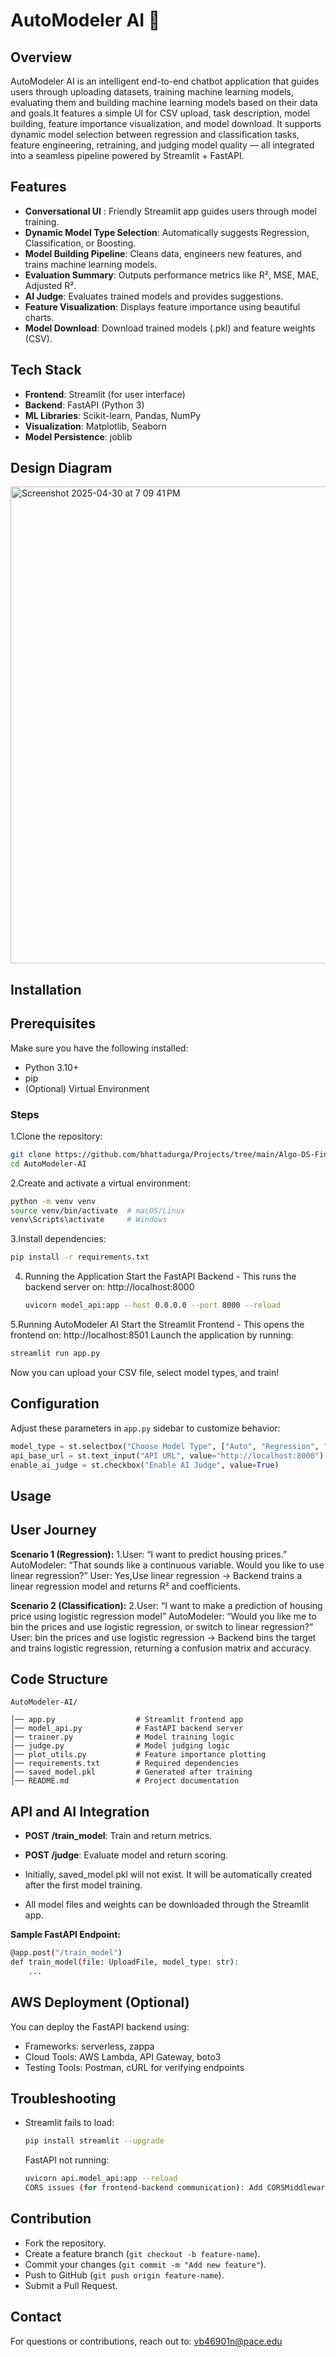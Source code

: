# AutoModeler AI 🤖

## Overview
AutoModeler AI is an intelligent end-to-end chatbot application that guides users through uploading datasets, training machine learning models, evaluating them and building machine learning models based on their data and goals.It features a simple UI for CSV upload, task description, model building, feature importance visualization, and model download.
It supports dynamic model selection between regression and classification tasks, feature engineering, retraining, and judging model quality — all integrated into a seamless pipeline powered by Streamlit + FastAPI.

## Features
- **Conversational UI** : Friendly Streamlit app guides users through model training.
- **Dynamic Model Type Selection**: Automatically suggests Regression, Classification, or Boosting.
- **Model Building Pipeline**: Cleans data, engineers new features, and trains machine learning models.
- **Evaluation Summary**: Outputs performance metrics like R², MSE, MAE, Adjusted R².
- **AI Judge**: Evaluates trained models and provides suggestions.
- **Feature Visualization**: Displays feature importance using beautiful charts.
- **Model Download**: Download trained models (.pkl) and feature weights (CSV).

## Tech Stack
- **Frontend**: Streamlit (for user interface)
- **Backend**: FastAPI (Python 3)
- **ML Libraries**: Scikit-learn, Pandas, NumPy
- **Visualization**: Matplotlib, Seaborn
- **Model Persistence**: joblib

## Design Diagram

<img width="763" alt="Screenshot 2025-04-30 at 7 09 41 PM" src="https://github.com/user-attachments/assets/6d04623b-ef7c-4051-8d73-a5467cc44bc1" />



## Installation
## Prerequisites
Make sure you have the following installed:
- Python 3.10+
- pip
- (Optional) Virtual Environment

### Steps
1.Clone the repository:
  ```sh
  git clone https://github.com/bhattadurga/Projects/tree/main/Algo-DS-FinalProject/AutoModeler-AI
  cd AutoModeler-AI
  ```
2.Create and activate a virtual environment:
  ```sh
  python -m venv venv
  source venv/bin/activate  # macOS/Linux
  venv\Scripts\activate     # Windows
  ```
3.Install dependencies:
  ```sh
  pip install -r requirements.txt
  ```
4. Running the Application
   Start the FastAPI Backend - This runs the backend server on: http://localhost:8000
   ```sh
   uvicorn model_api:app --host 0.0.0.0 --port 8000 --reload
   ```  
5.Running AutoModeler AI
  Start the Streamlit Frontend - This opens the frontend on: http://localhost:8501
  Launch the application by running:
  ```sh
  streamlit run app.py
  ```
Now you can upload your CSV file, select model types, and train!

## Configuration
Adjust these parameters in `app.py` sidebar to customize behavior:
```python
model_type = st.selectbox("Choose Model Type", ["Auto", "Regression", "Classification"])
api_base_url = st.text_input("API URL", value="http://localhost:8000")
enable_ai_judge = st.checkbox("Enable AI Judge", value=True)
```

## Usage
## User Journey
**Scenario 1 (Regression):**
1.User: “I want to predict housing prices.”
AutoModeler: “That sounds like a continuous variable. Would you like to use linear regression?”
User: Yes,Use linear regression
→ Backend trains a linear regression model and returns R² and coefficients.

**Scenario 2 (Classification):**
2.User: “I want to make a prediction of housing price using logistic regression model”
AutoModeler: “Would you like me to bin the prices and use logistic regression, or switch to linear regression?”
User: bin the prices and use logistic regression
→ Backend bins the target and trains logistic regression, returning a confusion matrix and accuracy.

## Code Structure
```
AutoModeler-AI/

│── app.py                  # Streamlit frontend app
│── model_api.py            # FastAPI backend server
│── trainer.py              # Model training logic
│── judge.py                # Model judging logic
│── plot_utils.py           # Feature importance plotting
│── requirements.txt        # Required dependencies
│── saved_model.pkl         # Generated after training
│── README.md               # Project documentation

```

## API and AI Integration

- **POST /train_model**: Train and return metrics.

- **POST /judge**: Evaluate model and return scoring.

- Initially, saved_model.pkl will not exist.
It will be automatically created after the first model training.

- All model files and weights can be downloaded through the Streamlit app.

**Sample FastAPI Endpoint:**
```sh
@app.post("/train_model")
def train_model(file: UploadFile, model_type: str):
    ...
```

## AWS Deployment (Optional)
You can deploy the FastAPI backend using:
- Frameworks: serverless, zappa
- Cloud Tools: AWS Lambda, API Gateway, boto3
- Testing Tools: Postman, cURL for verifying endpoints

## Troubleshooting
- Streamlit fails to load:
  ```sh
  pip install streamlit --upgrade
  ```
  FastAPI not running:
  ```sh
  uvicorn api.model_api:app --reload
  CORS issues (for frontend-backend communication): Add CORSMiddleware in model_api.py.
  ```

## Contribution
- Fork the repository.
- Create a feature branch (`git checkout -b feature-name`).
- Commit your changes (`git commit -m "Add new feature"`).
- Push to GitHub (`git push origin feature-name`).
- Submit a Pull Request.

## Contact
For questions or contributions, reach out to: vb46901n@pace.edu
